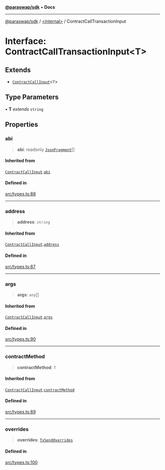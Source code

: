 [**@paraswap/sdk**](../../README.md) • **Docs**

***

[@paraswap/sdk](../../globals.md) / [\<internal\>](../README.md) / ContractCallTransactionInput

# Interface: ContractCallTransactionInput\<T\>

## Extends

- [`ContractCallInput`](ContractCallInput.md)\<`T`\>

## Type Parameters

• **T** *extends* `string`

## Properties

### abi

> **abi**: readonly [`JsonFragment`](JsonFragment.md)[]

#### Inherited from

[`ContractCallInput`](ContractCallInput.md).[`abi`](ContractCallInput.md#abi)

#### Defined in

[src/types.ts:88](https://github.com/paraswap/paraswap-sdk/blob/master/src/types.ts#L88)

***

### address

> **address**: `string`

#### Inherited from

[`ContractCallInput`](ContractCallInput.md).[`address`](ContractCallInput.md#address)

#### Defined in

[src/types.ts:87](https://github.com/paraswap/paraswap-sdk/blob/master/src/types.ts#L87)

***

### args

> **args**: `any`[]

#### Inherited from

[`ContractCallInput`](ContractCallInput.md).[`args`](ContractCallInput.md#args)

#### Defined in

[src/types.ts:90](https://github.com/paraswap/paraswap-sdk/blob/master/src/types.ts#L90)

***

### contractMethod

> **contractMethod**: `T`

#### Inherited from

[`ContractCallInput`](ContractCallInput.md).[`contractMethod`](ContractCallInput.md#contractmethod)

#### Defined in

[src/types.ts:89](https://github.com/paraswap/paraswap-sdk/blob/master/src/types.ts#L89)

***

### overrides

> **overrides**: [`TxSendOverrides`](../../interfaces/TxSendOverrides.md)

#### Defined in

[src/types.ts:100](https://github.com/paraswap/paraswap-sdk/blob/master/src/types.ts#L100)
